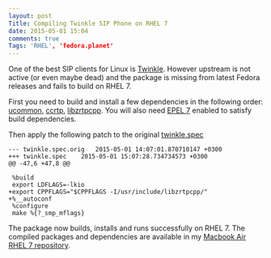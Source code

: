 ```yaml
---
layout: post
Title: Compiling Twinkle SIP Phone on RHEL 7
date: 2015-05-01 15:04
comments: true
Tags: 'RHEL', 'fedora.planet'
---
```


One of the best SIP clients for Linux is [Twinkle](http://twinklephone.com/).
However upstream is not active (or even maybe dead) and the package is missing from
latest Fedora releases and fails to build on RHEL 7.

First you need to build and install a few dependencies in the following order:
[ucommon](http://koji.fedoraproject.org/koji/packageinfo?packageID=8437),
[ccrtp](http://koji.fedoraproject.org/koji/packageinfo?packageID=1443),
[libzrtpcpp](http://koji.fedoraproject.org/koji/packageinfo?packageID=6408).
You will also need [EPEL 7](https://fedoraproject.org/wiki/EPEL) enabled
to satisfy build dependencies.

Then apply the following patch to the original 
[twinkle.spec](http://koji.fedoraproject.org/koji/buildinfo?buildID=397914)

    --- twinkle.spec.orig	2015-05-01 14:07:01.870710147 +0300
    +++ twinkle.spec	2015-05-01 15:07:28.734734573 +0300
    @@ -47,6 +47,8 @@
     
     %build
     export LDFLAGS=-lkio 
    +export CPPFLAGS="$CPPFLAGS -I/usr/include/libzrtpcpp/" 
    +%__autoconf
     %configure
     make %{?_smp_mflags}
 

The package now builds, installs and runs successfully on RHEL 7.
The compiled packages and dependencies are available in my
[Macbook Air RHEL 7 repository](/blog/2015/04/29/rhel-7-repository-for-macbook-air/).
